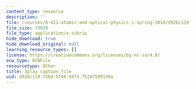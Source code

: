 ```yaml
---
content_type: resource
description: ''
file: /courses/8-421-atomic-and-optical-physics-i-spring-2014/d926c119f2bd5f4894f3f5247599138a_TcvY8Nt0ZGA.vtt
file_size: 73939
file_type: application/x-subrip
hide_download: true
hide_download_original: null
learning_resource_types: []
license: https://creativecommons.org/licenses/by-nc-sa/4.0/
ocw_type: OCWFile
resourcetype: Other
title: 3play caption file
uid: d926c119-f2bd-5f48-94f3-f5247599138a
---
```

